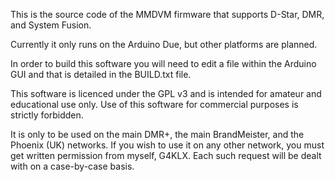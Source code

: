 This is the source code of the MMDVM firmware that supports D-Star, DMR, and System Fusion.

Currently it only runs on the Arduino Due, but other platforms are planned.

In order to build this software you will need to edit a file within the Arduino GUI and that is detailed in the BUILD.txt file.

This software is licenced under the GPL v3 and is intended for amateur and educational use only. Use of this software for commercial purposes is strictly forbidden.

It is only to be used on the main DMR+, the main BrandMeister, and the Phoenix (UK) networks. If you wish to use it on any other network, you must get written permission from myself, G4KLX. Each such request will be dealt with on a case-by-case basis.
